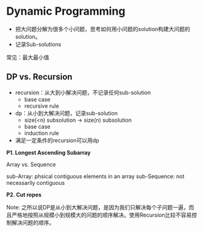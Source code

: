 <extoc></extoc>

# Dynamic Programming

- 把大问题分解为很多个小问题，思考如何用小问题的solution构建大问题的solution。
- 记录Sub-solutions

常见：最大最小值

## DP vs. Recursion
- recursion：从大到小解决问题，不记录任何sub-solution
    - base case
    - recursive rule
- dp：从小到大解决问题，记录sub-solution
    - size(<n) subsolution -> size(n) subsolution
    - base case
    - induction rule
- 满足一定条件的recursion可以用dp


__P1. Longest Ascending Subarray__

Array vs. Sequence

sub-Array: phsical contiguous elements in an array
sub-Sequence: not necessarily contiguous

__P2. Cut ropes__

Note: 之所以说DP是从小到大解决问题，是因为我们只解决每个子问题一遍，而且严格地按照从规模小到规模大的问题的顺序解决。使用Recursion比较不容易控制解决问题的顺序。


